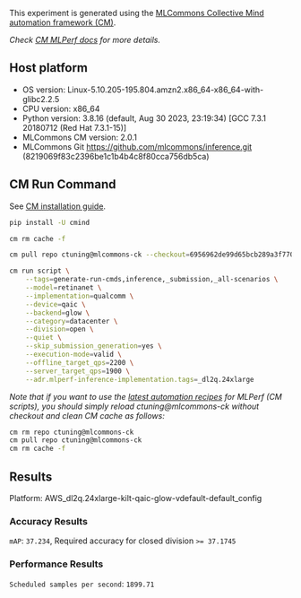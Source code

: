 This experiment is generated using the [MLCommons Collective Mind automation framework (CM)](https://github.com/mlcommons/ck).

*Check [CM MLPerf docs](https://github.com/mlcommons/ck/tree/master/docs/mlperf) for more details.*

## Host platform

* OS version: Linux-5.10.205-195.804.amzn2.x86_64-x86_64-with-glibc2.2.5
* CPU version: x86_64
* Python version: 3.8.16 (default, Aug 30 2023, 23:19:34) 
[GCC 7.3.1 20180712 (Red Hat 7.3.1-15)]
* MLCommons CM version: 2.0.1
* MLCommons Git https://github.com/mlcommons/inference.git (8219069f83c2396be1c1b4b4c8f80cca756db5ca)


## CM Run Command

See [CM installation guide](https://github.com/mlcommons/ck/blob/master/docs/installation.md).

```bash
pip install -U cmind

cm rm cache -f

cm pull repo ctuning@mlcommons-ck --checkout=6956962de99d65bcb289a3f770822272dfc3baf7

cm run script \
	--tags=generate-run-cmds,inference,_submission,_all-scenarios \
	--model=retinanet \
	--implementation=qualcomm \
	--device=qaic \
	--backend=glow \
	--category=datacenter \
	--division=open \
	--quiet \
	--skip_submission_generation=yes \
	--execution-mode=valid \
	--offline_target_qps=2200 \
	--server_target_qps=1900 \
	--adr.mlperf-inference-implementation.tags=_dl2q.24xlarge
```
*Note that if you want to use the [latest automation recipes](https://access.cknowledge.org/playground/?action=scripts) for MLPerf (CM scripts),
 you should simply reload ctuning@mlcommons-ck without checkout and clean CM cache as follows:*

```bash
cm rm repo ctuning@mlcommons-ck
cm pull repo ctuning@mlcommons-ck
cm rm cache -f

```

## Results

Platform: AWS_dl2q.24xlarge-kilt-qaic-glow-vdefault-default_config

### Accuracy Results 
`mAP`: `37.234`, Required accuracy for closed division `>= 37.1745`

### Performance Results 
`Scheduled samples per second`: `1899.71`
